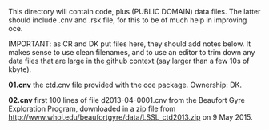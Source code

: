 This directory will contain code, plus (PUBLIC DOMAIN) data files. The latter
should include .cnv and .rsk file, for this to be of much help in improving
oce.

IMPORTANT: as CR and DK put files here, they should add notes below. It makes
sense to use clean filenames, and to use an editor to trim down any data files
that are large in the github context (say larger than a few 10s of kbyte).

**01.cnv** the ctd.cnv file provided with the oce package. Ownership: DK.

**02.cnv** first 100 lines of file d2013-04-0001.cnv from the Beaufort Gyre
Exploration Program, downloaded in a zip file from
http://www.whoi.edu/beaufortgyre/data/LSSL_ctd2013.zip on 9 May 2015.
